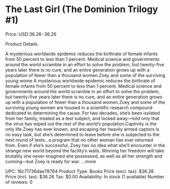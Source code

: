 # The Last Girl (The Dominion Trilogy #1)

Price: USD:$36.26-$36.26

Product Details:

A mysterious worldwide epidemic reduces the birthrate of female infants from 50 percent to less than 1 percent. Medical science and governments around the world scramble in an effort to solve the problem, but twenty-five years later there is no cure, and an entire generation grows up with a population of fewer than a thousand women.Zoey and some of the surviving young wome A mysterious worldwide epidemic reduces the birthrate of female infants from 50 percent to less than 1 percent. Medical science and governments around the world scramble in an effort to solve the problem, but twenty-five years later there is no cure, and an entire generation grows up with a population of fewer than a thousand women.Zoey and some of the surviving young women are housed in a scientific research compound dedicated to determining the cause. For two decades, she’s been isolated from her family, treated as a test subject, and locked away—told only that the virus has wiped out the rest of the world’s population.Captivity is the only life Zoey has ever known, and escaping her heavily armed captors is no easy task, but she’s determined to leave before she is subjected to the next round of tests…a program that no other woman has ever returned from. Even if she’s successful, Zoey has no idea what she’ll encounter in the strange new world beyond the facility’s walls. Winning her freedom will take brutality she never imagined she possessed, as well as all her strength and cunning—but Zoey is ready for war. ...more

UPC: 16c71736dae78764
Product Type: Books
Price (excl. tax): $36.26
Price (incl. tax): $36.26
Tax: $0.00
Availability: In stock (1 available)
Number of reviews: 0